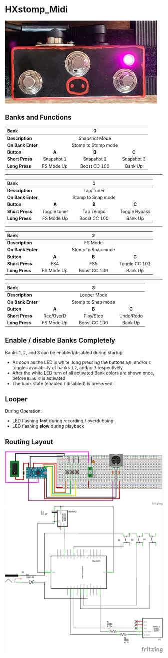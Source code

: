 # HXstomp_Midi

![](01_midi.jpg)

## Banks and Functions

| Bank              |            |          0          |            |
| :---------------- | :--------: | :-----------------: | :--------: |
| **Description**   |            |    Snapshot Mode    |            |
| **On Bank Enter** |            | Stomp to Stomp mode |            |
| **Button**        |   **A**    |        **B**        |   **C**    |
| **Short Press**   | Snapshot 1 |     Snapshot 2      | Snapshot 3 |
| **Long Press**    | FS Mode Up |    Boost CC 100     |  Bank Up   |

---

| Bank              |              |         1          |               |
| :---------------- | :----------: | :----------------: | :-----------: |
| **Description**   |              |     Tap/Tuner      |               |
| **On Bank Enter** |              | Stomp to Snap mode |               |
| **Button**        |    **A**     |       **B**        |     **C**     |
| **Short Press**   | Toggle tuner |     Tap Tempo      | Toggle Bypass |
| **Long Press**    |  FS Mode Up  |    Boost CC 100    |    Bank Up    |

---

| Bank              |            |         2          |               |
| :---------------- | :--------: | :----------------: | :-----------: |
| **Description**   |            |      FS Mode       |               |
| **On Bank Enter** |            | Stomp to Snap mode |               |
| **Button**        |   **A**    |       **B**        |     **C**     |
| **Short Press**   |    FS4     |        FS5         | Toggle CC 101 |
| **Long Press**    | FS Mode Up |    Boost CC 100    |    Bank Up    |

---

| Bank              |            |         3          |           |
| :---------------- | :--------: | :----------------: | :-------: |
| **Description**   |            |    Looper Mode     |           |
| **On Bank Enter** |            | Stomp to Snap mode |           |
| **Button**        |   **A**    |       **B**        |   **C**   |
| **Short Press**   | Rec/OverD  |     Play/Stop      | Undo/Redo |
| **Long Press**    | FS Mode Up |    Boost CC 100    |  Bank Up  |

## Enable / disable Banks Completely

Banks 1, 2, and 3 can be enabled/disabled during startup

- As soon as the LED is white, long pressing the buttons `A`,`B`, and/or `C` toggles availability of banks `1`,`2`, and/or `3` respectively
- After the white LED turn of all activated Bank colors are shown once, before `Bank 0` is activated
- The bank state (enabled / disabled) is preserved

## Looper

During Operation:

- LED flashing **fast** during recording / overdubbing
- LED flashing **slow** during playback

## Routing Layout

![](HX_Stomp_Midi_Steckplatine.png)
![](HX_Stomp_Midi_Schaltplan.png)
